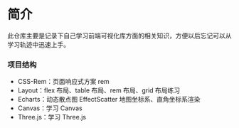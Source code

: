 # 简介

此仓库主要是记录下自己学习前端可视化库方面的相关知识，方便以后忘记可以从学习轨迹中迅速上手。

### 项目结构

- CSS-Rem：页面响应式方案 rem
- Layout：flex 布局、table 布局、rem 布局、grid 布局练习
- Echarts：动态散点图 EffectScatter 地图坐标系、直角坐标系渲染
- Canvas：学习 Canvas
- Three.js：学习 Three.js

